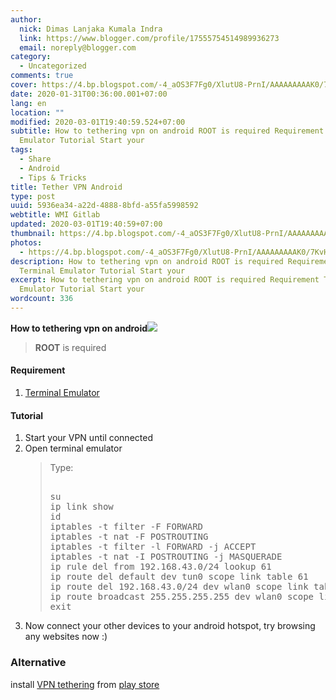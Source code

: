 ```yaml
---
author:
  nick: Dimas Lanjaka Kumala Indra
  link: https://www.blogger.com/profile/17555754514989936273
  email: noreply@blogger.com
category:
  - Uncategorized
comments: true
cover: https://4.bp.blogspot.com/-4_aOS3F7Fg0/XlutU8-PrnI/AAAAAAAAAK0/7KvHUpX78WQw8a-2MYQjo-P1Oq9Mv1zTACLcBGAsYHQ/s1600/imgingest-2117968900021071073.png
date: 2020-01-31T00:36:00.001+07:00
lang: en
location: ""
modified: 2020-03-01T19:40:59.524+07:00
subtitle: How to tethering vpn on android ROOT is required Requirement Terminal
  Emulator Tutorial Start your
tags:
  - Share
  - Android
  - Tips & Tricks
title: Tether VPN Android
type: post
uuid: 5936ea34-a22d-4888-8bfd-a55fa5998592
webtitle: WMI Gitlab
updated: 2020-03-01T19:40:59+07:00
thumbnail: https://4.bp.blogspot.com/-4_aOS3F7Fg0/XlutU8-PrnI/AAAAAAAAAK0/7KvHUpX78WQw8a-2MYQjo-P1Oq9Mv1zTACLcBGAsYHQ/s1600/imgingest-2117968900021071073.png
photos:
  - https://4.bp.blogspot.com/-4_aOS3F7Fg0/XlutU8-PrnI/AAAAAAAAAK0/7KvHUpX78WQw8a-2MYQjo-P1Oq9Mv1zTACLcBGAsYHQ/s1600/imgingest-2117968900021071073.png
description: How to tethering vpn on android ROOT is required Requirement
  Terminal Emulator Tutorial Start your
excerpt: How to tethering vpn on android ROOT is required Requirement Terminal
  Emulator Tutorial Start your
wordcount: 336
---
```


<div dir="ltr" style="text-align: left;" trbidi="on">  <b>How to tethering vpn on android</b><a href="//webmanajemen.com/page/safelink.html?url=aHR0cHM6Ly80LmJwLmJsb2dzcG90LmNvbS8tNF9hT1MzRjdGZzAvWGx1dFU4LVBybkkvQUFBQUFBQUFBSzAvN0t2SFVwWDc4V1F3OGEtMk1ZUWpvLVAxT3E5TXYxelRBQ0xjQkdBc1lIUS9zMTYwMC9pbWdpbmdlc3QtMjExNzk2ODkwMDAyMTA3MTA3My5wbmc=" imageanchor="1" rel="nofollow noopener" target="_blank"><img border="0" src="https://4.bp.blogspot.com/-4_aOS3F7Fg0/XlutU8-PrnI/AAAAAAAAAK0/7KvHUpX78WQw8a-2MYQjo-P1Oq9Mv1zTACLcBGAsYHQ/s1600/imgingest-2117968900021071073.png" data-original-width="300" data-original-height="300"></a>  <br>  <blockquote>    <b>ROOT</b> is required</blockquote>  <h4 style="text-align: left;">    Requirement</h4>  <div style="text-align: left;">  </div>  <ol style="text-align: left;">    <li><a href="//webmanajemen.com/page/safelink.html?url=aHR0cHM6Ly9wbGF5Lmdvb2dsZS5jb20vc3RvcmUvYXBwcy9kZXRhaWxzP2lkPWphY2twYWwuYW5kcm9pZHRlcm0maGw9aW4=" rel="nofollow noopener" target="_blank">Terminal Emulator</a></li>  </ol>  <h4 style="text-align: left;">    Tutorial</h4>  <div style="text-align: left;">  </div>  <ol style="text-align: left;">    <li>Start your VPN until connected</li>    <li>Open terminal emulator</li>   <blockquote>    Type:<br>    <pre><br>su<br>ip link show<br>id<br>iptables -t filter -F FORWARD<br>iptables -t nat -F POSTROUTING<br>iptables -t filter -l FORWARD -j ACCEPT<br>iptables -t nat -I POSTROUTING -j MASQUERADE<br>ip rule del from 192.168.43.0/24 lookup 61<br>ip route del default dev tun0 scope link table 61<br>ip route del 192.168.43.0/24 dev wlan0 scope link table 61<br>ip route broadcast 255.255.255.255 dev wlan0 scope link table 61<br>exit<br></pre>  </blockquote>  <li>Now connect your other devices to your android hotspot, try browsing any websites now :)</li></ol><h3>Alternative</h3><p>  install <a href="//webmanajemen.com/page/safelink.html?url=aHR0cHM6Ly9wbGF5Lmdvb2dsZS5jb20vc3RvcmUvYXBwcy9kZXRhaWxzP2lkPWNvbS5hcmRhZGVtLnZwbnRldGhlcmluZyZobD1lbg==" target="_blank" rel="nofollow noopener">VPN tethering</a> from <a href="//webmanajemen.com/page/safelink.html?url=aHR0cHM6Ly9wbGF5Lmdvb2dsZS5jb20vc3RvcmUvYXBwcy9kZXRhaWxzP2lkPWNvbS5hcmRhZGVtLnZwbnRldGhlcmluZyZobD1lbg==" target="_blank" rel="nofollow noopener">play store</a></p></div>